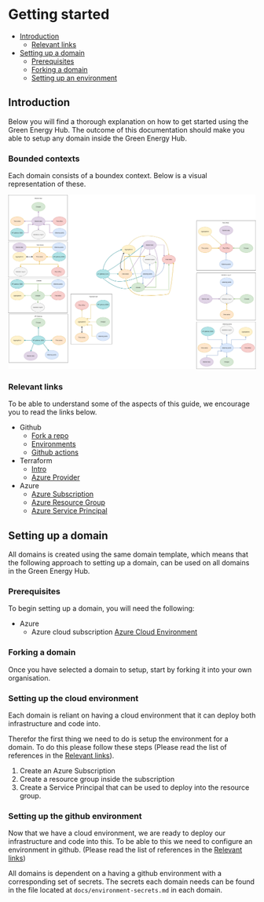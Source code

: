 # Getting started

- [Introduction](#introduction)
    - [Relevant links](#relevant-links)
- [Setting up a domain](#setting-up-a-domain)
    - [Prerequisites](#prerequisites)
    - [Forking a domain](#forking-a-domain)
    - [Setting up an environment](#setting-up-an-environment)

## Introduction

Below you will find a thorough explanation on how to get started using the Green Energy Hub.
The outcome of this documentation should make you able to setup any domain inside the Green Energy Hub.

### Bounded contexts

Each domain consists of a boundex context. Below is a visual representation of these.

![bounded contexts](../images/bounded-contexts.png)

### Relevant links

To be able to understand some of the aspects of this guide, we encourage you to read the links below.

- Github
    - [Fork a repo](https://docs.github.com/en/github/getting-started-with-github/fork-a-repo)
    - [Environments](https://docs.github.com/en/actions/reference/environments)
    - [Github actions](https://github.com/features/actions)
- Terraform
    - [Intro](https://www.terraform.io/intro/index.html)
    - [Azure Provider](https://registry.terraform.io/providers/hashicorp/azurerm/latest/docs)
- Azure
    - [Azure Subscription](https://azure.microsoft.com/en-gb/free/)
    - [Azure Resource Group](https://docs.microsoft.com/en-us/azure/azure-resource-manager/management/manage-resource-groups-portal)
    - [Azure Service Principal](https://docs.microsoft.com/en-us/azure/active-directory/develop/app-objects-and-service-principals)

## Setting up a domain

All domains is created using the same domain template, which means that the following approach to setting up a domain, can be used on all domains in the Green Energy Hub.

### Prerequisites

To begin setting up a domain, you will need the following:

- Azure
    - Azure cloud subscription [Azure Cloud Environment](https://azure.microsoft.com/en-gb/free/)

### Forking a domain

Once you have selected a domain to setup, start by forking it into your own organisation.

### Setting up the cloud environment

Each domain is reliant on having a cloud environment that it can deploy both infrastructure and code into.

Therefor the first thing we need to do is setup the environment for a domain.
To do this please follow these steps (Please read the list of references in the [Relevant links](#relevant-links)).

1. Create an Azure Subscription
2. Create a resource group inside the subscription
3. Create a Service Principal that can be used to deploy into the resource group.

### Setting up the github environment

Now that we have a cloud environment, we are ready to deploy our infrastructure and code into this.
To be able to this we need to configure an environment in github. (Please read the list of references in the [Relevant links](#relevant-links))

All domains is dependent on a having a github environment with a corresponding set of secrets.
The secrets each domain needs can be found in the file located at `docs/environment-secrets.md` in each domain.
